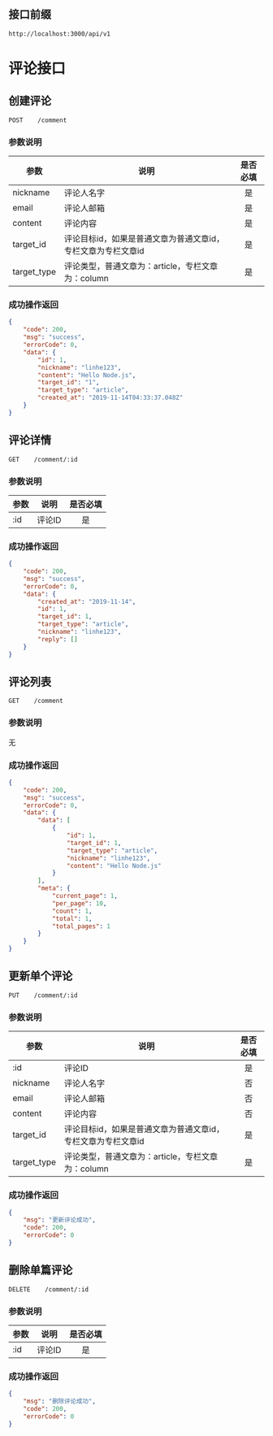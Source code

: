 ## 接口前缀
```shell
http://localhost:3000/api/v1
```

# 评论接口

## 创建评论
```
POST    /comment
```

### 参数说明
参数 | 说明 | 是否必填
---|---|:---:
nickname | 评论人名字 | 是
email    | 评论人邮箱 | 是
content | 评论内容 | 是
target_id | 评论目标id，如果是普通文章为普通文章id，专栏文章为专栏文章id | 是
target_type | 评论类型，普通文章为：article，专栏文章为：column | 是

### 成功操作返回
```json
{
    "code": 200,
    "msg": "success",
    "errorCode": 0,
    "data": {
        "id": 1,
        "nickname": "linhe123",
        "content": "Hello Node.js",
        "target_id": "1",
        "target_type": "article",
        "created_at": "2019-11-14T04:33:37.048Z"
    }
}
```

## 评论详情
```
GET    /comment/:id
```

### 参数说明
参数 | 说明 | 是否必填
---|---|:---:
:id | 评论ID | 是


### 成功操作返回
```json
{
    "code": 200,
    "msg": "success",
    "errorCode": 0,
    "data": {
        "created_at": "2019-11-14",
        "id": 1,
        "target_id": 1,
        "target_type": "article",
        "nickname": "linhe123",
        "reply": []
    }
}
```

## 评论列表
```
GET    /comment
```

### 参数说明
无

### 成功操作返回
```json
{
    "code": 200,
    "msg": "success",
    "errorCode": 0,
    "data": {
        "data": [
            {
                "id": 1,
                "target_id": 1,
                "target_type": "article",
                "nickname": "linhe123",
                "content": "Hello Node.js"
            }
        ],
        "meta": {
            "current_page": 1,
            "per_page": 10,
            "count": 1,
            "total": 1,
            "total_pages": 1
        }
    }
}
```

## 更新单个评论
```
PUT    /comment/:id
```

### 参数说明
参数 | 说明 | 是否必填
---|---|:---:
:id | 评论ID | 是
nickname | 评论人名字 | 否
email    | 评论人邮箱 | 否
content | 评论内容 | 否
target_id | 评论目标id，如果是普通文章为普通文章id，专栏文章为专栏文章id | 是
target_type | 评论类型，普通文章为：article，专栏文章为：column | 是

### 成功操作返回

```json
{
    "msg": "更新评论成功",
    "code": 200,
    "errorCode": 0
}
```

## 删除单篇评论
```
DELETE    /comment/:id
```

### 参数说明
参数 | 说明 | 是否必填
---|---|:---:
:id | 评论ID | 是

### 成功操作返回

```json
{
    "msg": "删除评论成功",
    "code": 200,
    "errorCode": 0
}
```
